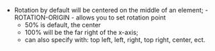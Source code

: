 - Rotation by default will be centered on the middle of an element;
-ROTATION-ORIGIN - allows you to set rotation point
    - 50% is default, the center
    - 100% will be the far right of the x-axis;
    - can also specify with: top left, left, right, top right, center, ect.